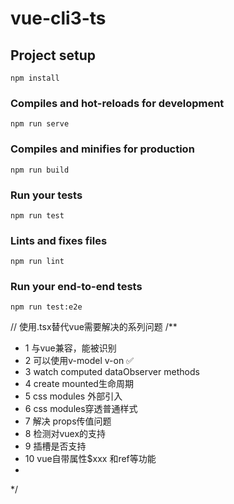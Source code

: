 # vue-cli3-ts

## Project setup
```
npm install
```

### Compiles and hot-reloads for development
```
npm run serve
```

### Compiles and minifies for production
```
npm run build
```

### Run your tests
```
npm run test
```

### Lints and fixes files
```
npm run lint
```

### Run your end-to-end tests
```
npm run test:e2e
```


// 使用.tsx替代vue需要解决的系列问题
/**
 * 1 与vue兼容，能被识别
 * 2 可以使用v-model v-on ✅
 * 3 watch computed dataObserver methods
 * 4 create mounted生命周期
 * 5 css modules 外部引入
 * 6 css modules穿透普通样式
 * 7 解决 props传值问题
 * 8 检测对vuex的支持
 * 9 插槽是否支持
 * 10 vue自带属性$xxx 和ref等功能
 * 
 */